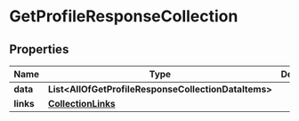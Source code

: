 # GetProfileResponseCollection

## Properties
Name | Type | Description | Notes
------------ | ------------- | ------------- | -------------
**data** | **List&lt;AllOfGetProfileResponseCollectionDataItems&gt;** |  | 
**links** | [**CollectionLinks**](CollectionLinks.md) |  |  [optional]
